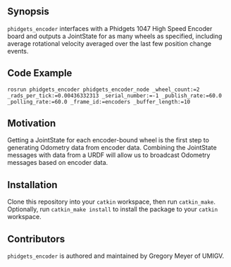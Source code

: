 ## Synopsis

`phidgets_encoder` interfaces with a Phidgets 1047 High Speed Encoder board and outputs a JointState for as many wheels as specified, including average rotational velocity averaged over the last few position change events.

## Code Example

	rosrun phidgets_encoder phidgets_encoder_node _wheel_count:=2 _rads_per_tick:=0.00436332313 _serial_number:=-1 _publish_rate:=60.0 _polling_rate:=60.0 _frame_id:=encoders _buffer_length:=10

## Motivation

Getting a JointState for each encoder-bound wheel is the first step to generating Odometry data from encoder data. Combining the JointState messages with data from a URDF will allow us to broadcast Odometry messages based on encoder data.

## Installation

Clone this repository into your `catkin` workspace, then run `catkin_make`. Optionally, run `catkin_make install` to install the package to your `catkin` workspace.

## Contributors

`phidgets_encoder` is authored and maintained by Gregory Meyer of UMIGV.
